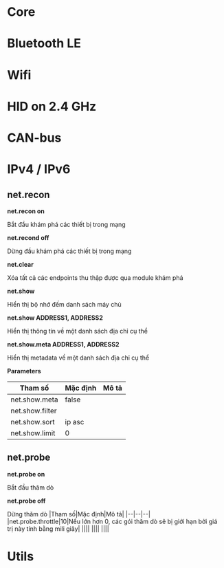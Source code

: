 # Core
# Bluetooth LE
# Wifi
# HID on 2.4 GHz
# CAN-bus 
#  IPv4 / IPv6  
## net.recon
**net.recon on**

Bắt đầu khám phá các thiết bị trong mạng

**net.recond off**

Dừng đầu khám phá các thiết bị trong mạng

**net.clear**

Xóa tất cả các endpoints thu thập được qua module khám phá

**net.show**

Hiển thị bộ nhớ đếm danh sách máy chủ

**net.show ADDRESS1, ADDRESS2**

Hiển thị thông tin về một danh sách địa chỉ cụ thể

**net.show.meta ADDRESS1, ADDRESS2**

Hiển thị metadata về một danh sách địa chỉ cụ thể

**Parameters**

|Tham số|Mặc định|Mô tả|
|--|--|--|
|net.show.meta|false||Nếu đúng thì sẽ hiển thị tất cả metadata thu thập được từ các endpoint|
|net.show.filter|||Định nghĩa biểu thức chính quy cho net.show|
|net.show.sort|ip asc||Xác định trường sắp xếp (ip, mac, seen, sent, rcvd) và hướng (tăng dần hoặc giảm dần) cho net.show.|
|net.show.limit|0||nếu lớn hơn 0 sẽ giới hạn cho net.show|

## net.probe
**net.probe on**

Bắt đầu thăm dò

**net.probe off**

Dừng thăm dò
|Tham số|Mặc định|Mô tả|
|--|--|--|
|net.probe.throttle|10|Nếu lớn hơn 0, các gói thăm dò sẽ bị giới hạn bởi giá trị này tính bằng mili giây|
||||
||||
||||


# Utils
